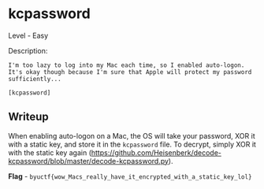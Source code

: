 # kcpassword
Level - Easy

Description:
```
I'm too lazy to log into my Mac each time, so I enabled auto-logon. It's okay though because I'm sure that Apple will protect my password sufficiently...

[kcpassword]
```

## Writeup
When enabling auto-logon on a Mac, the OS will take your password, XOR it with a static key, and store it in the `kcpassword` file. To decrypt, simply XOR it with the static key again (https://github.com/Heisenberk/decode-kcpassword/blob/master/decode-kcpassword.py).

**Flag** - `byuctf{wow_Macs_really_have_it_encrypted_with_a_static_key_lol}`